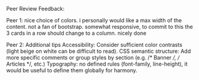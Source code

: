 Peer Review Feedback:

Peer 1:
nice choice of colors. i personally would like a max width of the content. not a fan of bootstrap. somewhat responsive, to commit to this the 3 cards in a row should change to a column. nicely done

Peer 2: 
Additional tips Accessibility: Consider sufficient color contrasts (light beige on white can be difficult to read). CSS semantic structure: Add more specific comments or group styles by section (e.g. /* Banner */, /* Articles */, etc.) Typography: no defined rules (font-family, line-height), it would be useful to define them globally for harmony.